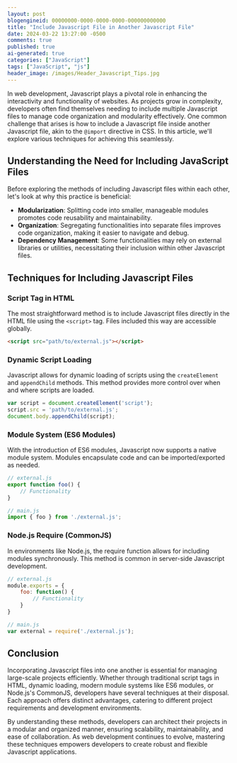 ```yaml
---
layout: post
blogengineid: 00000000-0000-0000-0000-000000000000
title: "Include Javascript File in Another Javascript File"
date: 2024-03-22 13:27:00 -0500
comments: true
published: true
ai-generated: true
categories: ["JavaScript"]
tags: ["JavaScript", "js"]
header_image: /images/Header_Javascript_Tips.jpg
---
```


In web development, Javascript plays a pivotal role in enhancing the interactivity and functionality of websites. As projects grow in complexity, developers often find themselves needing to include multiple Javascript files to manage code organization and modularity effectively. One common challenge that arises is how to include a Javascript file inside another Javascript file, akin to the `@import` directive in CSS. In this article, we'll explore various techniques for achieving this seamlessly.

## Understanding the Need for Including JavaScript Files

Before exploring the methods of including Javascript files within each other, let's look at why this practice is beneficial:

- **Modularization**: Splitting code into smaller, manageable modules promotes code reusability and maintainability.
- **Organization**: Segregating functionalities into separate files improves code organization, making it easier to navigate and debug.
- **Dependency Management**: Some functionalities may rely on external libraries or utilities, necessitating their inclusion within other Javascript files.

## Techniques for Including Javascript Files

### Script Tag in HTML

The most straightforward method is to include Javascript files directly in the HTML file using the `<script>` tag. Files included this way are accessible globally.

```html
<script src="path/to/external.js"></script>
```

### Dynamic Script Loading

Javascript allows for dynamic loading of scripts using the `createElement` and `appendChild` methods. This method provides more control over when and where scripts are loaded.

```javascript
var script = document.createElement('script');
script.src = 'path/to/external.js';
document.body.appendChild(script);
```

### Module System (ES6 Modules)

With the introduction of ES6 modules, Javascript now supports a native module system. Modules encapsulate code and can be imported/exported as needed.

```javascript
// external.js
export function foo() {
    // Functionality
}

// main.js
import { foo } from './external.js';
```

### Node.js Require (CommonJS)

In environments like Node.js, the require function allows for including modules synchronously. This method is common in server-side Javascript development.

```javascript
// external.js
module.exports = {
    foo: function() {
        // Functionality
    }
}

// main.js
var external = require('./external.js');
```

## Conclusion

Incorporating Javascript files into one another is essential for managing large-scale projects efficiently. Whether through traditional script tags in HTML, dynamic loading, modern module systems like ES6 modules, or Node.js's CommonJS, developers have several techniques at their disposal. Each approach offers distinct advantages, catering to different project requirements and development environments.

By understanding these methods, developers can architect their projects in a modular and organized manner, ensuring scalability, maintainability, and ease of collaboration. As web development continues to evolve, mastering these techniques empowers developers to create robust and flexible Javascript applications.
